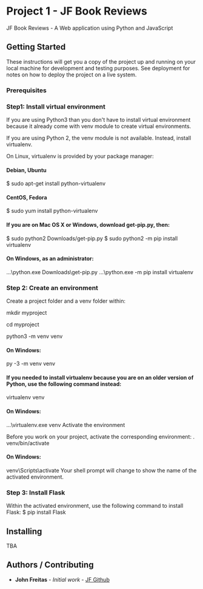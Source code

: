 # Project 1 - JF Book Reviews

JF Book Reviews - A Web application using Python and JavaScript

## Getting Started

These instructions will get you a copy of the project up and running on your local machine for development and testing purposes. See deployment for notes on how to deploy the project on a live system.

### Prerequisites


### Step1: Install virtual environment 
If you are using Python3 than you don't have to install virtual environment because it already come with venv module to create virtual environments.

If you are using Python 2, the venv module is not available. Instead, install virtualenv.

On Linux, virtualenv is provided by your package manager:

#### Debian, Ubuntu
$ sudo apt-get install python-virtualenv

#### CentOS, Fedora
$ sudo yum install python-virtualenv

#### If you are on Mac OS X or Windows, download get-pip.py, then:
$ sudo python2 Downloads/get-pip.py
$ sudo python2 -m pip install virtualenv

#### On Windows, as an administrator:
...\python.exe Downloads\get-pip.py
...\python.exe -m pip install virtualenv

### Step 2: Create an environment
Create a project folder and a venv folder within:

mkdir myproject

cd myproject

python3 -m venv venv

#### On Windows:
py -3 -m venv venv

#### If you needed to install virtualenv because you are on an older version of Python, use the following command instead:
virtualenv venv

#### On Windows:
...\virtualenv.exe venv
Activate the environment

Before you work on your project, activate the corresponding environment:
. venv/bin/activate

#### On Windows:
venv\Scripts\activate
Your shell prompt will change to show the name of the activated environment.

### Step 3: Install Flask
Within the activated environment, use the following command to install Flask:
$ pip install Flask


## Installing

TBA

## Authors / Contributing

* **John Freitas** - *Initial work* - [JF Github](https://github.com/me50/johnfreitasau)
